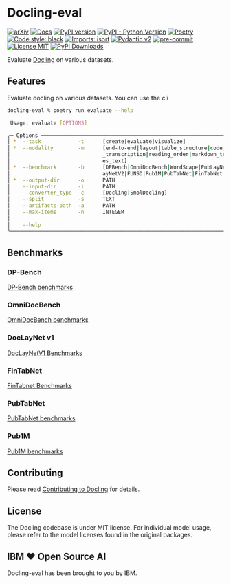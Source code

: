 # Docling-eval


[![arXiv](https://img.shields.io/badge/arXiv-2408.09869-b31b1b.svg)](https://arxiv.org/abs/2408.09869)
[![Docs](https://img.shields.io/badge/docs-live-brightgreen)](https://ds4sd.github.io/docling/)
[![PyPI version](https://img.shields.io/pypi/v/docling)](https://pypi.org/project/docling/)
[![PyPI - Python Version](https://img.shields.io/pypi/pyversions/docling)](https://pypi.org/project/docling/)
[![Poetry](https://img.shields.io/endpoint?url=https://python-poetry.org/badge/v0.json)](https://python-poetry.org/)
[![Code style: black](https://img.shields.io/badge/code%20style-black-000000.svg)](https://github.com/psf/black)
[![Imports: isort](https://img.shields.io/badge/%20imports-isort-%231674b1?style=flat&labelColor=ef8336)](https://pycqa.github.io/isort/)
[![Pydantic v2](https://img.shields.io/endpoint?url=https://raw.githubusercontent.com/pydantic/pydantic/main/docs/badge/v2.json)](https://pydantic.dev)
[![pre-commit](https://img.shields.io/badge/pre--commit-enabled-brightgreen?logo=pre-commit&logoColor=white)](https://github.com/pre-commit/pre-commit)
[![License MIT](https://img.shields.io/github/license/DS4SD/docling)](https://opensource.org/licenses/MIT)
[![PyPI Downloads](https://static.pepy.tech/badge/docling/month)](https://pepy.tech/projects/docling)

Evaluate [Docling](https://github.com/DS4SD/docling) on various datasets.

## Features

Evaluate docling on various datasets. You can use the cli

```sh
docling-eval % poetry run evaluate --help

 Usage: evaluate [OPTIONS]

╭─ Options ───────────────────────────────────────────────────────────────────────────────────────────────────────────────────────────────────────────╮
│ *  --task            -t      [create|evaluate|visualize]                                 Evaluation task [default: None] [required]                 │
│ *  --modality        -m      [end-to-end|layout|table_structure|code_transcription|math  Evaluation modality [default: None] [required]             │
│                              _transcription|reading_order|markdown_text|captioning|bbox                                                             │
│                              es_text]                                                                                                               │
│ *  --benchmark       -b      [DPBench|OmniDocBench|WordScape|PubLayNet|DocLayNetV1|DocL  Benchmark name [default: None] [required]                  │
│                              ayNetV2|FUNSD|Pub1M|PubTabNet|FinTabNet|WikiTabNet]                                                                    │
│ *  --output-dir      -o      PATH                                                        Output directory [default: None] [required]                │
│    --input-dir       -i      PATH                                                        Input directory [default: None]                            │
│    --converter_type  -c      [Docling|SmolDocling]                                       Type of document converter [default: Docling]              │
│    --split           -s      TEXT                                                        Dataset split [default: test]                              │
│    --artifacts-path  -a      PATH                                                        Load artifacts from local path [default: None]             │
│    --max-items       -n      INTEGER                                                     How many items to load from the original dataset           │
│                                                                                          [default: 1000]                                            │
│    --help                                                                                Show this message and exit.                                │
╰─────────────────────────────────────────────────────────────────────────────────────────────────────────────────────────────────────────────────────╯
```

## Benchmarks

### DP-Bench

[DP-Bench benchmarks](docs/DP-Bench_benchmarks.md)


### OmniDocBench

[OmniDocBench benchmarks](docs/OmniDocBench_benchmarks.md)


### DocLayNet v1

[DocLayNetV1 Benchmarks](docs/DocLayNetv1_benchmarks.md)


### FinTabNet

[FinTabnet Benchmarks](docs/FinTabNet_benchmarks.md)


### PubTabNet

[PubTabNet benchmarks](docs/PubTabNet_benchmarks.md)


### Pub1M

[Pub1M benchmarks](docs/Pub1M_benchmarks.md)


## Contributing

Please read [Contributing to Docling](https://github.com/DS4SD/docling/blob/main/CONTRIBUTING.md) for details.


## License

The Docling codebase is under MIT license.
For individual model usage, please refer to the model licenses found in the original packages.


## IBM ❤️ Open Source AI

Docling-eval has been brought to you by IBM.
